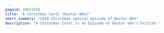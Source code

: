 ```yaml
---
pageid: 28022556
title: "A Christmas Carol (Doctor Who)"
short_summary: "2010 Christmas special episode of Doctor Who"
description: "A Christmas Carol is an Episode of Doctor who's british Science Fiction Television Series. It is the sixth Doctor Who Christmas special since the Programme's Revival in 2005, and it was broadcast on 25 December 2010 on both Bbc one and Bbc America, making it the first Episode to premiere on the same Day in both the United Kingdom and United States. It was written by steven Moffat and was directed by Toby Haynes."
---
```

